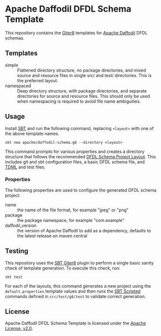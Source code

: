 <!--
Licensed to the Apache Software Foundation (ASF) under one or more
contributor license agreements. See the NOTICE file distributed with
this work for additional information regarding copyright ownership.
The ASF licenses this file to You under the Apache License, Version 2.0
(the "License"); you may not use this file except in compliance with
the License. You may obtain a copy of the License at

http://www.apache.org/licenses/LICENSE-2.0

Unless required by applicable law or agreed to in writing, software
distributed under the License is distributed on an "AS IS" BASIS,
WITHOUT WARRANTIES OR CONDITIONS OF ANY KIND, either express or implied.
See the License for the specific language governing permissions and
limitations under the License.
-->

# Apache Daffodil DFDL Schema Template

This repository contains the [Giter8] templates for [Apache Daffodil] DFDL
schemas.

## Templates

<dl>
    <dt>simple</dt>
    <dd>
        Flattened directory structure, no package directories, and mixed source
        and resource files in single src/ and test/ directories. This is the
        preferred layout.
    </dd>
    <dt>namespaced</dt>
    <dd>
        Deep directory structure, with package directories, and separate
        directories for source and resource files. This should only be used
        when namespacing is required to avoid file name ambiguities.
    </dd>
</dl>

## Usage


Install [SBT] and run the following command, replacing `<layout>` with one of
the above template names.

```
sbt new apache/daffodil-schema.g8 --directory <layout>
```

This command prompts for various properties and creates a directory structure
that follows the recommended [DFDL Schema Project Layout]. This includes git
and sbt configuration files, a basic DFDL schema file, and [TDML] and test
files.

### Properties

The following properties are used to configure the generated DFDL schema project:

<dl>
    <dt>name</dt>
    <dd>
        the name of the file format, for example "jpeg" or "png"
    </dd>
    <dt>package</dt>
    <dd>
        the package namespace, for example "com.example"
    </dd>
    <dt>daffodil_version</dt>
    <dd>
        the version of Apache Daffodil to add as a dependency, defaults to the
        latest release on maven central
    </dd>
</dl>

## Testing

This repository uses the [SBT Giter8] plugin to perform a single basic sanity
check of template generation. To execute this check, run:

```
sbt test
```

For each of the layouts, this command generates a new project using the
``default.properties`` template values and then runs the [SBT Scripted]
commands defined in ``src/test/g8/test`` to validate correct generation.

## License

Apache Daffodil DFDL Schema Template is licensed under the [Apache License, v2.0].


[Apache Daffodil]: https://daffodil.apache.org/
[Apache License, v2.0]: https://www.apache.org/licenses/LICENSE-2.0
[DFDL Schema Project Layout]: https://daffodil.apache.org/dfdl-layout/
[Giter8]: http://www.foundweekends.org/giter8/
[SBT]: https://www.scala-sbt.org/
[SBT Giter8]: http://www.foundweekends.org/giter8/testing.html#Using+the+Giter8Plugin
[SBT Scripted]: https://www.scala-sbt.org/1.x/docs/Testing-sbt-plugins.html#step+4%3A+write+a+script
[TDML]: https://daffodil.apache.org/tdml/
